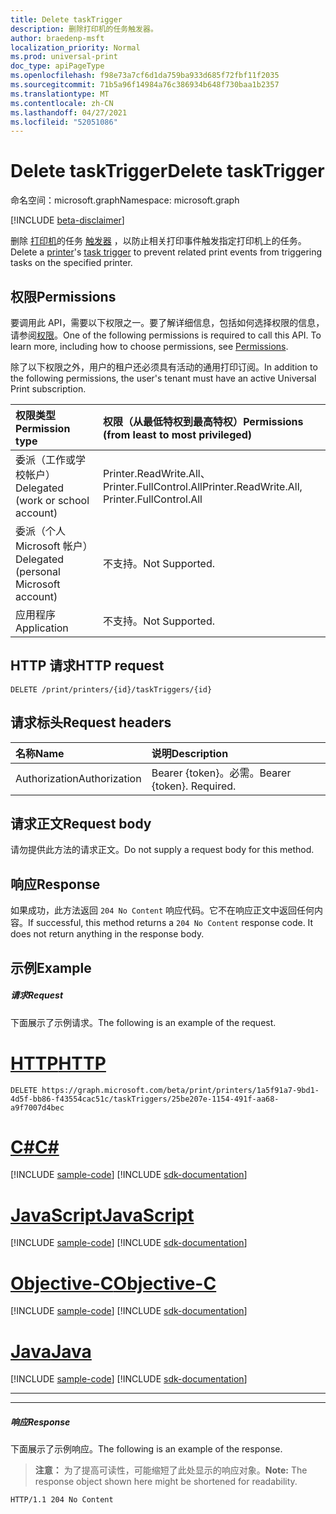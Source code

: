 ```yaml
---
title: Delete taskTrigger
description: 删除打印机的任务触发器。
author: braedenp-msft
localization_priority: Normal
ms.prod: universal-print
doc_type: apiPageType
ms.openlocfilehash: f98e73a7cf6d1da759ba933d685f72fbf11f2035
ms.sourcegitcommit: 71b5a96f14984a76c386934b648f730baa1b2357
ms.translationtype: MT
ms.contentlocale: zh-CN
ms.lasthandoff: 04/27/2021
ms.locfileid: "52051086"
---
```

# <a name="delete-tasktrigger"></a><span data-ttu-id="2c7da-103">Delete taskTrigger</span><span class="sxs-lookup"><span data-stu-id="2c7da-103">Delete taskTrigger</span></span>

<span data-ttu-id="2c7da-104">命名空间：microsoft.graph</span><span class="sxs-lookup"><span data-stu-id="2c7da-104">Namespace: microsoft.graph</span></span>

[!INCLUDE [beta-disclaimer](../../includes/beta-disclaimer.md)]

<span data-ttu-id="2c7da-105">删除 [打印机](../resources/printer.md)的任务 [触发器](../resources/printtasktrigger.md) ，以防止相关打印事件触发指定打印机上的任务。</span><span class="sxs-lookup"><span data-stu-id="2c7da-105">Delete a [printer](../resources/printer.md)'s [task trigger](../resources/printtasktrigger.md) to prevent related print events from triggering tasks on the specified printer.</span></span>

## <a name="permissions"></a><span data-ttu-id="2c7da-106">权限</span><span class="sxs-lookup"><span data-stu-id="2c7da-106">Permissions</span></span>
<span data-ttu-id="2c7da-p101">要调用此 API，需要以下权限之一。要了解详细信息，包括如何选择权限的信息，请参阅[权限](/graph/permissions-reference)。</span><span class="sxs-lookup"><span data-stu-id="2c7da-p101">One of the following permissions is required to call this API. To learn more, including how to choose permissions, see [Permissions](/graph/permissions-reference).</span></span>

<span data-ttu-id="2c7da-109">除了以下权限之外，用户的租户还必须具有活动的通用打印订阅。</span><span class="sxs-lookup"><span data-stu-id="2c7da-109">In addition to the following permissions, the user's tenant must have an active Universal Print subscription.</span></span>

|<span data-ttu-id="2c7da-110">权限类型</span><span class="sxs-lookup"><span data-stu-id="2c7da-110">Permission type</span></span> | <span data-ttu-id="2c7da-111">权限（从最低特权到最高特权）</span><span class="sxs-lookup"><span data-stu-id="2c7da-111">Permissions (from least to most privileged)</span></span> |
|:---------------|:--------------------------------------------|
|<span data-ttu-id="2c7da-112">委派（工作或学校帐户）</span><span class="sxs-lookup"><span data-stu-id="2c7da-112">Delegated (work or school account)</span></span>| <span data-ttu-id="2c7da-113">Printer.ReadWrite.All、Printer.FullControl.All</span><span class="sxs-lookup"><span data-stu-id="2c7da-113">Printer.ReadWrite.All, Printer.FullControl.All</span></span> |
|<span data-ttu-id="2c7da-114">委派（个人 Microsoft 帐户）</span><span class="sxs-lookup"><span data-stu-id="2c7da-114">Delegated (personal Microsoft account)</span></span>|<span data-ttu-id="2c7da-115">不支持。</span><span class="sxs-lookup"><span data-stu-id="2c7da-115">Not Supported.</span></span>|
|<span data-ttu-id="2c7da-116">应用程序</span><span class="sxs-lookup"><span data-stu-id="2c7da-116">Application</span></span>|<span data-ttu-id="2c7da-117">不支持。</span><span class="sxs-lookup"><span data-stu-id="2c7da-117">Not Supported.</span></span>|

## <a name="http-request"></a><span data-ttu-id="2c7da-118">HTTP 请求</span><span class="sxs-lookup"><span data-stu-id="2c7da-118">HTTP request</span></span>
<!-- { "blockType": "ignored" } -->
```http
DELETE /print/printers/{id}/taskTriggers/{id}
```
## <a name="request-headers"></a><span data-ttu-id="2c7da-119">请求标头</span><span class="sxs-lookup"><span data-stu-id="2c7da-119">Request headers</span></span>
| <span data-ttu-id="2c7da-120">名称</span><span class="sxs-lookup"><span data-stu-id="2c7da-120">Name</span></span>          | <span data-ttu-id="2c7da-121">说明</span><span class="sxs-lookup"><span data-stu-id="2c7da-121">Description</span></span>   |
|:--------------|:--------------|
| <span data-ttu-id="2c7da-122">Authorization</span><span class="sxs-lookup"><span data-stu-id="2c7da-122">Authorization</span></span> | <span data-ttu-id="2c7da-p102">Bearer {token}。必需。</span><span class="sxs-lookup"><span data-stu-id="2c7da-p102">Bearer {token}. Required.</span></span> |

## <a name="request-body"></a><span data-ttu-id="2c7da-125">请求正文</span><span class="sxs-lookup"><span data-stu-id="2c7da-125">Request body</span></span>
<span data-ttu-id="2c7da-126">请勿提供此方法的请求正文。</span><span class="sxs-lookup"><span data-stu-id="2c7da-126">Do not supply a request body for this method.</span></span>

## <a name="response"></a><span data-ttu-id="2c7da-127">响应</span><span class="sxs-lookup"><span data-stu-id="2c7da-127">Response</span></span>
<span data-ttu-id="2c7da-p103">如果成功，此方法返回 `204 No Content` 响应代码。它不在响应正文中返回任何内容。</span><span class="sxs-lookup"><span data-stu-id="2c7da-p103">If successful, this method returns a `204 No Content` response code. It does not return anything in the response body.</span></span>

## <a name="example"></a><span data-ttu-id="2c7da-130">示例</span><span class="sxs-lookup"><span data-stu-id="2c7da-130">Example</span></span>
##### <a name="request"></a><span data-ttu-id="2c7da-131">请求</span><span class="sxs-lookup"><span data-stu-id="2c7da-131">Request</span></span>
<span data-ttu-id="2c7da-132">下面展示了示例请求。</span><span class="sxs-lookup"><span data-stu-id="2c7da-132">The following is an example of the request.</span></span>


# <a name="http"></a>[<span data-ttu-id="2c7da-133">HTTP</span><span class="sxs-lookup"><span data-stu-id="2c7da-133">HTTP</span></span>](#tab/http)
<!-- {
  "blockType": "request",
  "name": "delete_printer_tasktrigger"
}-->
```http
DELETE https://graph.microsoft.com/beta/print/printers/1a5f91a7-9bd1-4d5f-bb86-f43554cac51c/taskTriggers/25be207e-1154-491f-aa68-a9f7007d4bec
```
# <a name="c"></a>[<span data-ttu-id="2c7da-134">C#</span><span class="sxs-lookup"><span data-stu-id="2c7da-134">C#</span></span>](#tab/csharp)
[!INCLUDE [sample-code](../includes/snippets/csharp/delete-printer-tasktrigger-csharp-snippets.md)]
[!INCLUDE [sdk-documentation](../includes/snippets/snippets-sdk-documentation-link.md)]

# <a name="javascript"></a>[<span data-ttu-id="2c7da-135">JavaScript</span><span class="sxs-lookup"><span data-stu-id="2c7da-135">JavaScript</span></span>](#tab/javascript)
[!INCLUDE [sample-code](../includes/snippets/javascript/delete-printer-tasktrigger-javascript-snippets.md)]
[!INCLUDE [sdk-documentation](../includes/snippets/snippets-sdk-documentation-link.md)]

# <a name="objective-c"></a>[<span data-ttu-id="2c7da-136">Objective-C</span><span class="sxs-lookup"><span data-stu-id="2c7da-136">Objective-C</span></span>](#tab/objc)
[!INCLUDE [sample-code](../includes/snippets/objc/delete-printer-tasktrigger-objc-snippets.md)]
[!INCLUDE [sdk-documentation](../includes/snippets/snippets-sdk-documentation-link.md)]

# <a name="java"></a>[<span data-ttu-id="2c7da-137">Java</span><span class="sxs-lookup"><span data-stu-id="2c7da-137">Java</span></span>](#tab/java)
[!INCLUDE [sample-code](../includes/snippets/java/delete-printer-tasktrigger-java-snippets.md)]
[!INCLUDE [sdk-documentation](../includes/snippets/snippets-sdk-documentation-link.md)]

---


---

##### <a name="response"></a><span data-ttu-id="2c7da-138">响应</span><span class="sxs-lookup"><span data-stu-id="2c7da-138">Response</span></span>
<span data-ttu-id="2c7da-139">下面展示了示例响应。</span><span class="sxs-lookup"><span data-stu-id="2c7da-139">The following is an example of the response.</span></span>
><span data-ttu-id="2c7da-140">**注意：** 为了提高可读性，可能缩短了此处显示的响应对象。</span><span class="sxs-lookup"><span data-stu-id="2c7da-140">**Note:** The response object shown here might be shortened for readability.</span></span>
<!-- {
  "blockType": "response"
} -->
```http
HTTP/1.1 204 No Content
```

<!-- uuid: 8fcb5dbc-d5aa-4681-8e31-b001d5168d79
2015-10-25 14:57:30 UTC -->
<!-- {
  "type": "#page.annotation",
  "description": "Delete taskTrigger",
  "keywords": "",
  "section": "documentation",
  "tocPath": ""
}-->


